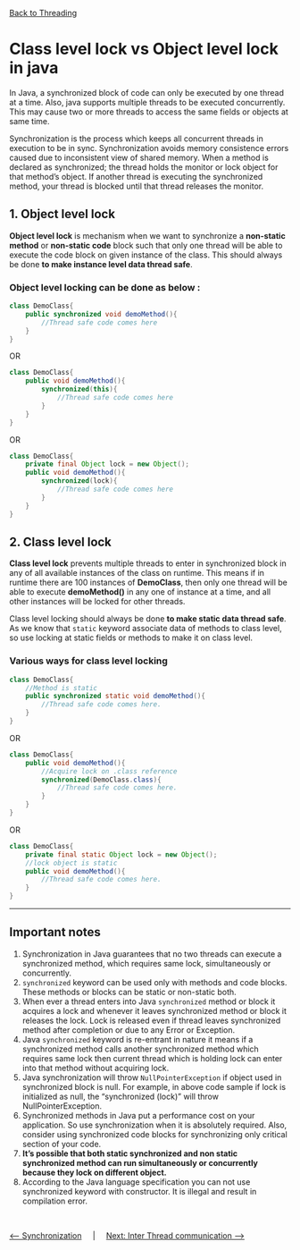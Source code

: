 [Back to Threading](../README.md)
# Class level lock vs Object level lock in java

In Java, a synchronized block of code can only be executed by one thread at a time. Also, java supports multiple threads to be executed concurrently. This may cause two or more threads to access the same fields or objects at same time.

Synchronization is the process which keeps all concurrent threads in execution to be in sync. Synchronization avoids memory consistence errors caused due to inconsistent view of shared memory. When a method is declared as synchronized; the thread holds the monitor or lock object for that method’s object. If another thread is executing the synchronized method, your thread is blocked until that thread releases the monitor.

## 1. Object level lock 
**Object level lock** is mechanism when we want to synchronize a **non-static method** or **non-static code** block such that only one thread will be able to execute the code block on given instance of the class. This should always be done **to make instance level data thread safe**.

### Object level locking can be done as below :

```java
class DemoClass{
    public synchronized void demoMethod(){
        //Thread safe code comes here
    }
}
```

OR

```java
class DemoClass{
    public void demoMethod(){
        synchronized(this){
            //Thread safe code comes here
        }
    }
}
```

OR

```java
class DemoClass{
    private final Object lock = new Object();
    public void demoMethod(){
        synchronized(lock){
            //Thread safe code comes here
        }
    } 
}
```
## 2. Class level lock

**Class level lock** prevents multiple threads to enter in synchronized block in any of all available instances of the class on runtime. This means if in runtime there are 100 instances of **DemoClass**, then only one thread will be able to execute **demoMethod()** in any one of instance at a time, and all other instances will be locked for other threads.

Class level locking should always be done **to make static data thread safe**. As we know that `static` keyword associate data of methods to class level, so use locking at static fields or methods to make it on class level.

### Various ways for class level locking

```java
class DemoClass{
    //Method is static
    public synchronized static void demoMethod(){
        //Thread safe code comes here.
    }
}
```

OR

```java
class DemoClass{
    public void demoMethod(){
        //Acquire lock on .class reference
        synchronized(DemoClass.class){
            //Thread safe code comes here.
        }
    }
}
```

OR

```java
class DemoClass{
    private final static Object lock = new Object();
    //lock object is static
    public void demoMethod(){
        //Thread safe code comes here.
    }
}
```
***************

## Important notes
1. Synchronization in Java guarantees that no two threads can execute a synchronized method, which requires same lock, simultaneously or concurrently.
2. `synchronized` keyword can be used only with methods and code blocks. These methods or blocks can be static or non-static both.
3. When ever a thread enters into Java `synchronized` method or block it acquires a lock and whenever it leaves synchronized method or block it releases the lock. Lock is released even if thread leaves synchronized method after completion or due to any Error or Exception.
4. Java `synchronized` keyword is re-entrant in nature it means if a synchronized method calls another synchronized method which requires same lock then current thread which is holding lock can enter into that method without acquiring lock.
5. Java synchronization will throw `NullPointerException` if object used in synchronized block is null. For example, in above code sample if lock is initialized as null, the “synchronized (lock)” will throw NullPointerException.
6. Synchronized methods in Java put a performance cost on your application. So use synchronization when it is absolutely required. Also, consider using synchronized code blocks for synchronizing only critical section of your code.
7. **It’s possible that both static synchronized and non static synchronized method can run simultaneously or concurrently because they lock on different object.**
8. According to the Java language specification you can not use synchronized keyword with constructor. It is illegal and result in compilation error.


<Br>

[<-- Synchronization](../8_synchronization/README.md) &nbsp;&nbsp;&nbsp;&nbsp;|&nbsp;&nbsp;&nbsp;&nbsp; [Next: Inter Thread communication -->](../10_Inter_thread_comm/README.md)

<br>